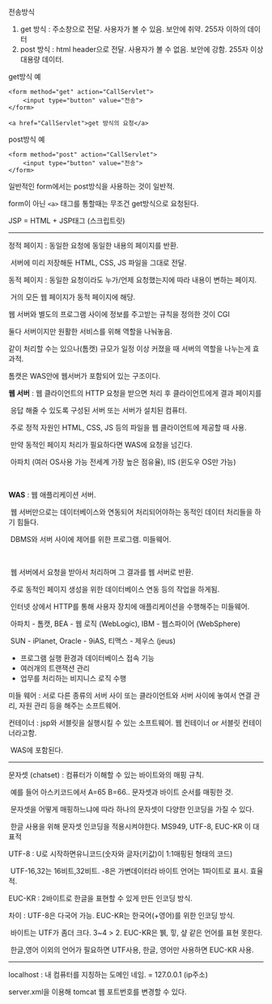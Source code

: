 전송방식 

1. get 방식 : 주소창으로 전달. 사용자가 볼 수 있음. 보안에 취약. 255자 이하의 데이터
2. post 방식 : html header으로 전달. 사용자가 볼 수 없음. 보안에 강함. 255자 이상 대용량 데이터.



get방식 예

```
<form method="get" action="CallServlet"> 
	<input type="button" value="전송">
</form>
```

```ㅇ
<a href="CallServlet">get 방식의 요청</a>
```

post방식 예

```
<form method="post" action="CallServlet"> 
	<input type="button" value="전송">
</form>
```



일반적인 form에서는 post방식을 사용하는 것이 일반적.

form이 아닌 `<a>` 태그를 통할때는 무조건 get방식으로 요청된다.



JSP = HTML + JSP태그 (스크립트릿)



-------



정적 페이지 : 동일한 요청에 동일한 내용의 페이지를 반환.

​			서버에 미리 저장해둔 HTML, CSS, JS 파일을 그대로 전달.

동적 페이지 : 동일한 요청이라도 누가/언제 요청했는지에 따라 내용이 변하는 페이지.

​			거의 모든 웹 페이지가 동적 페이지에 해당.



웹 서버와 별도의 프로그램 사이에 정보를 주고받는 규칙을 정의한 것이 CGI



둘다 서버이지만 원활한 서비스를 위해 역할을 나눠놓음.

같이 처리할 수는 있으나(톰캣) 규모가 일정 이상 커졌을 때 서버의 역할을 나누는게 효과적.

톰캣은 WAS안에 웹서버가 포함되어 있는 구조이다.



**웹 서버** :  웹 클라이언트의 HTTP 요청을 받으면 처리 후 클라이언트에게 결과 페이지를 

​		응답 해줄 수 있도록 구성된 서버 또는 서버가 설치된 컴퓨터.

​		주로 정적 자원인 HTML, CSS, JS 등의 파일을 웹 클라이언트에 제공할 때 사용.

​		만약 동적인 페이지 처리가 필요하다면  WAS에 요청을 넘긴다.

​		아파치 (여러 OS사용 가능 전세계 가장 높은 점유율), IIS (윈도우 OS만 가능)

​		

**WAS** : 웹 애플리케이션 서버. 

​	웹 서버만으로는 데이터베이스와 연동되어 처리되어야하는 동적인 데이터 처리들을 하기 힘들다. 

​	DBMS와 서버 사이에 제어를 위한 프로그램. 미들웨어.

​	

​	웹 서버에서 요청을 받아서 처리하며 그 결과를  웹 서버로 반환.

​	주로 동적인 페이지 생성을 위한 데이터베이스 연동 등의 작업을 하게됨.



​	인터넷 상에서 HTTP를 통해 사용자 장치에 애플리케이션을 수행해주는 미들웨어.

​	아파치 - 톰캣, BEA - 웹 로직 (WebLogic), IBM - 웹스파이어 (WebSphere)

​	SUN - iPlanet, Oracle - 9iAS, 티맥스 - 제우스 (jeus)



 - 프로그램 실행 환경과 데이터베이스 접속 기능
 - 여러개의 트랜잭션 관리
 - 업무를 처리하는 비지니스 로직 수행



미들 웨어 : 서로 다른 종류의 서버 사이 또는 클라이언트와 서버 사이에 놓여서 연결 관리, 자원 관리 등을 해주는 소프트웨어.



컨테이너 : jsp와 서블릿을 실행시킬 수 있는 소프트웨어. 웹 컨테이너 or 서블릿 컨테이너라고함.

​		WAS에 포함된다.	





----------





문자셋 (chatset) : 컴퓨터가 이해할 수 있는 바이트와의 매핑 규칙.

​			예를 들어 아스키코드에서 A=65 B=66.. 문자셋과 바이트 순서를 매핑한 것.			

​			문자셋을 어떻게 매핑하느냐에 따라 하나의 문자셋이 다양한 인코딩을 가질 수 있다.

​			한글 사용을 위해 문자셋 인코딩을 적용시켜야한다. MS949, UTF-8, EUC-KR 이 대표적



UTF-8 : U로 시작하면유니코드(숫자와 글자(키값)이 1:1매핑된 형태의 코드)

​	UTF-16,32는 16비트,32비트. -8은 가변데이터라 바이트 언어는 1파이트로 표시. 효율적.

EUC-KR : 2바이트로 한글을 표현할 수 있게 만든 인코딩 방식.

차이 : UTF-8은 다국어 가능. EUC-KR는 한국어(+영어)를 위한 인코딩 방식. 

​	바이트는 UTF가 좀더 크다. 3~4 > 2. EUC-KR은 뷁, 힣, 샾 같은 언어를 표현 못한다.

​	한글,영어 이외의 언어가 필요하면 UTF사용, 한글, 영어만 사용하면 EUC-KR 사용.





-----

localhost : 내 컴퓨터를 지칭하는 도메인 네임. = 127.0.0.1 (ip주소)

server.xml을 이용해 tomcat 웹 포트번호를 변경할 수 있다.